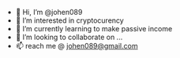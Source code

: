 - 👋 Hi, I’m @johen089
- 👀 I’m interested in cryptocurency
- 🌱 I’m currently learning to make passive income
- 💞️ I’m looking to collaborate on ...
- 📫 reach me @ johen089@gmail.com

<!---
johen089/johen089 is a ✨ special ✨ repository because its `README.md` (this file) appears on your GitHub profile.
You can click the Preview link to take a look at your changes.
--->
